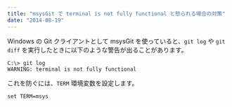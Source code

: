 ```yaml
---
title: "msysGit で terminal is not fully functional と怒られる場合の対策"
date: "2014-08-19"
---
```


Windows の Git クライアントとして msysGit を使っていると、`git log` や `git diff` を実行したときに以下のような警告が出ることがあります。

~~~
C:\> git log
WARNING: terminal is not fully functional
~~~

これを防ぐには、`TERM` 環境変数を設定します。

~~~
set TERM=msys
~~~

